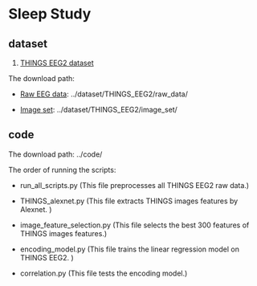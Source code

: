 # Sleep Study

## dataset

1. [THINGS EEG2 dataset](https://www.sciencedirect.com/science/article/pii/S1053811922008758?via%3Dihub)

The download path:
   
* [Raw EEG data](https://osf.io/crxs4/): ../dataset/THINGS_EEG2/raw_data/

* [Image set](https://osf.io/y63gw/): ../dataset/THINGS_EEG2/image_set/


## code

The download path: ../code/

The order of running the scripts: 

* run_all_scripts.py (This file preprocesses all THINGS EEG2 raw data.)

* THINGS_alexnet.py (This file extracts THINGS images features by Alexnet. )

* image_feature_selection.py (This file selects the best 300 features of THINGS images features.)

* encoding_model.py (This file trains the linear regression model on THINGS EEG2. )

* correlation.py (This file tests the encoding model.)